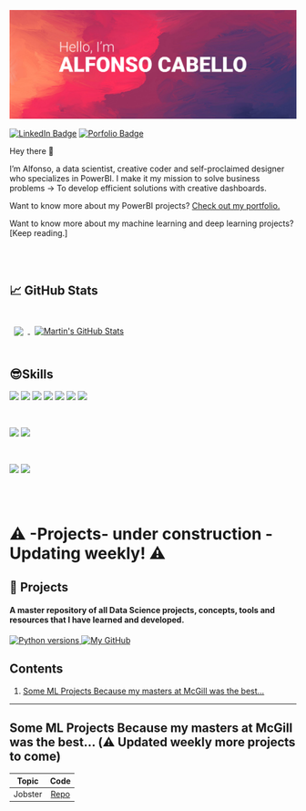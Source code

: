 <p align="center"><img src="https://github.com/AlfonsoCabello/AlfonsoCabello/blob/6538a800d45e5ca04017df5255300424e0ce427b/Cover.jpg" style="max-width:100%;"></p>

[![LinkedIn Badge](https://img.shields.io/badge/LinkedIn-Profile-informational?style=flat&logo=linkedin&logoColor=white&color=0D76A8)](https://www.linkedin.com/in/alfonso-cabello/)
[![Porfolio Badge](https://img.shields.io/badge/PowerBI-Portfolio-informational?style=flat&logo=PowerBI&logoColor=white&color=0D76A8)](https://adobe.ly/3y6dIpz)

Hey there 👋

I’m Alfonso, a data scientist, creative coder and self-proclaimed designer who specializes in PowerBI. I make it my mission to solve business problems -> To develop efficient solutions with creative dashboards.

Want to know more about my PowerBI projects? [Check out my portfolio.](https://adobe.ly/3y6dIpz)

Want to know more about my machine learning and deep learning projects? [Keep reading.]


<br>
<br>

## &#x1f4c8; GitHub Stats

<br>

<a href="https://github.com/AlfonsoCabello">
  <img align="center" style="margin:0.5rem" src="https://github-readme-stats.vercel.app/api/top-langs/?username=alfonsocabello&hide=html,css&title_color=ffffff&text_color=c9cacc&icon_color=4AB197&bg_color=1A2B34" />
</a>

<a href="https://github.com/AlfonsoCabello">
  <img align="center" style="margin:0.5rem" src="https://github-readme-stats.vercel.app/api?username=alfonsocabello&show_icons=true&line_height=27&count_private=true&title_color=ffffff&text_color=c9cacc&icon_color=4AB097&bg_color=1A2B34" alt="Martin's GitHub Stats" />
</a>
<br>
<br>

## 😎Skills

![](https://img.shields.io/badge/Code-Python-informational?style=flat&logo=Python&logoColor=white&color=4AB197)
![](https://img.shields.io/badge/Code-R-informational?style=flat&logo=R&logoColor=white&color=4AB197)
![](https://img.shields.io/badge/Code-SQL-informational?style=flat&logo=SQL&logoColor=white&color=4AB197)
![](https://img.shields.io/badge/Code-DAX-informational?style=flat&logo=DAX&logoColor=white&color=4AB197)
![](https://img.shields.io/badge/Code-Ruby-informational?style=flat&logo=Ruby&logoColor=white&color=4AB197)
![](https://img.shields.io/badge/Code-SCSS-informational?style=flat&logo=SCSS&logoColor=white&color=4AB197)
![](https://img.shields.io/badge/Code-JavaScript-informational?style=flat&logo=JavaScript&logoColor=white&color=4AB197)


<br>

![](https://img.shields.io/badge/Tools-PowerBI-informational?style=flat&logo=PowerBI&logoColor=white&color=4AB197)
![](https://img.shields.io/badge/Tools-Tableau-informational?style=flat&logo=Tableau&logoColor=white&color=4AB197)

<br>

![](https://img.shields.io/badge/Tools-AmazonS3-informational?style=flat&logo=AmazonS3&logoColor=white&color=4AB197)
![](https://img.shields.io/badge/Tools-AzureSQLDatabase-informational?style=flat&logo=AzureSQLDatabase&logoColor=white&color=4AB197)

<br>
<br>


# ⚠️ -Projects- under construction - Updating weekly! ⚠️

## 💼 Projects

<h4 align="left">A master repository of all Data Science projects, concepts, tools and resources that I have learned and developed.
</h4>

<p align="left">
  <a href="https://www.python.org">
    <img src="https://img.shields.io/badge/Python-3.6%2C%203.7%2C%203.8%2C%203.9-green?style=for-the-badge"
         alt="Python versions">
  </a>
  <a href="https://github.com/AlfonsoCabello">
    <img src="https://img.shields.io/badge/GitHub-Profile-blue?style=for-the-badge"
         alt="My GitHub">
  </a>
  <br/>
</p>

## Contents

1. [Some ML Projects Because my masters at McGill was the best...](#)


---

## Some ML Projects Because my masters at McGill was the best... (⚠️ Updated weekly more projects to come)

| Topic   |      Code      |
|----------|:-------------:|
| Jobster | [Repo]() |-------------------------------------) |
